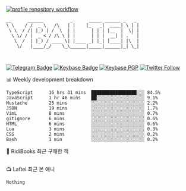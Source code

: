 [![profile repository workflow](https://github.com/vbalien/vbalien/actions/workflows/push.yml/badge.svg)](https://github.com/vbalien/vbalien/actions/workflows/push.yml)
```
__      ______          _      _____ ______ _   _ 
\ \    / /  _ \   /\   | |    |_   _|  ____| \ | |
 \ \  / /| |_) | /  \  | |      | | | |__  |  \| |
  \ \/ / |  _ < / /\ \ | |      | | |  __| | . ` |
   \  /  | |_) / ____ \| |____ _| |_| |____| |\  |
    \/   |____/_/    \_\______|_____|______|_| \_|
                                                  
                                                  
```
[![Telegram Badge](https://img.shields.io/badge/-Telegram-2CA5E0?logo=telegram)](https://t.me/vbalien)
[![Keybase Badge](https://img.shields.io/badge/-Keybase-33A0FF?logo=keybase&logoColor=white)](https://keybase.io/vbalien)
[![Keybase PGP](https://img.shields.io/keybase/pgp/vbalien)](http://sks.pod02.fleetstreetops.com/pks/lookup?search=0xE98CF73DE1E36F7D1B8A383AFD987F8DBE513071&fingerprint=on&op=index)
[![Twitter Follow](https://img.shields.io/twitter/follow/_elnyan)](https://twitter.com/_elnyan)

📊 Weekly development breakdown
```
TypeScript      16 hrs 31 mins  █████████████████░░░ 84.5%
JavaScript      1 hr 46 mins    ██░░░░░░░░░░░░░░░░░░ 9.1%
Mustache        25 mins         ░░░░░░░░░░░░░░░░░░░░ 2.2%
JSON            19 mins         ░░░░░░░░░░░░░░░░░░░░ 1.7%
VimL            8 mins          ░░░░░░░░░░░░░░░░░░░░ 0.7%
gitignore       6 mins          ░░░░░░░░░░░░░░░░░░░░ 0.6%
HTML            6 mins          ░░░░░░░░░░░░░░░░░░░░ 0.6%
Lua             3 mins          ░░░░░░░░░░░░░░░░░░░░ 0.3%
CSS             2 mins          ░░░░░░░░░░░░░░░░░░░░ 0.2%
Bash            1 min           ░░░░░░░░░░░░░░░░░░░░ 0.2%
```
📖 RidiBooks 최근 구매한 책
```
```
📺 Laftel 최근 본 애니
```
Nothing
```
